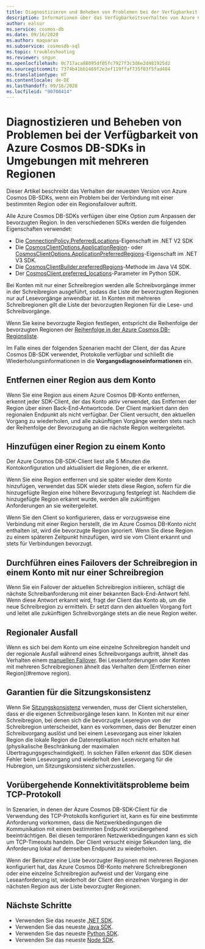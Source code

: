 ```yaml
---
title: Diagnostizieren und Beheben von Problemen bei der Verfügbarkeit von Azure Cosmos DB-SDKs in Umgebungen mit mehreren Regionen
description: Informationen über das Verfügbarkeitsverhalten von Azure Cosmos DB-SDKs in Umgebungen mit mehreren Regionen
author: ealsur
ms.service: cosmos-db
ms.date: 09/16/2020
ms.author: maquaran
ms.subservice: cosmosdb-sql
ms.topic: troubleshooting
ms.reviewer: sngun
ms.openlocfilehash: 0c717aca88095df05fc7927f3c3d6e2d481925d2
ms.sourcegitcommit: 7374b41bb1469f2e3ef119ffaf735f03f5fad484
ms.translationtype: HT
ms.contentlocale: de-DE
ms.lasthandoff: 09/16/2020
ms.locfileid: "90708414"
---
```

# <a name="diagnose-and-troubleshoot-the-availability-of-azure-cosmos-sdks-in-multiregional-environments"></a>Diagnostizieren und Beheben von Problemen bei der Verfügbarkeit von Azure Cosmos DB-SDKs in Umgebungen mit mehreren Regionen

Dieser Artikel beschreibt das Verhalten der neuesten Version von Azure Cosmos DB-SDKs, wenn ein Problem bei der Verbindung mit einer bestimmten Region oder ein Regionsfailover auftritt.

Alle Azure Cosmos DB-SDKs verfügen über eine Option zum Anpassen der bevorzugten Region. In den verschiedenen SDKs werden die folgenden Eigenschaften verwendet:

* Die [ConnectionPolicy.PreferredLocations](/dotnet/api/microsoft.azure.documents.client.connectionpolicy.preferredlocations)-Eigenschaft im .NET V2 SDK
* Die [CosmosClientOptions.ApplicationRegion](/dotnet/api/microsoft.azure.cosmos.cosmosclientoptions.applicationregion)- oder [CosmosClientOptions.ApplicationPreferredRegions](/dotnet/api/microsoft.azure.cosmos.cosmosclientoptions.applicationpreferredregions)-Eigenschaft im .NET V3 SDK.
* Die [CosmosClientBuilder.preferredRegions](/java/api/com.azure.cosmos.cosmosclientbuilder.preferredregions)-Methode im Java V4 SDK.
* Der [CosmosClient.preferred_locations](/python/api/azure-cosmos/azure.cosmos.cosmos_client.cosmosclient)-Parameter im Python SDK.

Bei Konten mit nur einer Schreibregion werden alle Schreibvorgänge immer in der Schreibregion ausgeführt, sodass die Liste der bevorzugten Regionen nur auf Lesevorgänge anwendbar ist. In Konten mit mehreren Schreibregionen gilt die Liste der bevorzugten Regionen für die Lese- und Schreibvorgänge.

Wenn Sie keine bevorzugte Region festlegen, entspricht die Reihenfolge der bevorzugten Regionen der [Reihenfolge in der Azure Cosmos DB-Regionsliste](distribute-data-globally.md).

Im Falle eines der folgenden Szenarien macht der Client, der das Azure Cosmos DB-SDK verwendet, Protokolle verfügbar und schließt die Wiederholungsinformationen in die **Vorgangsdiagnoseinformationen** ein.

## <a name="removing-a-region-from-the-account"></a><a id="remove region"></a>Entfernen einer Region aus dem Konto

Wenn Sie eine Region aus einem Azure Cosmos DB-Konto entfernen, erkennt jeder SDK-Client, der das Konto aktiv verwendet, das Entfernen der Region über einen Back-End-Antwortcode. Der Client markiert dann den regionalen Endpunkt als nicht verfügbar. Der Client versucht, den aktuellen Vorgang zu wiederholen, und alle zukünftigen Vorgänge werden stets nach der Reihenfolge der Bevorzugung an die nächste Region weitergeleitet.

## <a name="adding-a-region-to-an-account"></a>Hinzufügen einer Region zu einem Konto

Der Azure Cosmos DB-SDK-Client liest alle 5 Minuten die Kontokonfiguration und aktualisiert die Regionen, die er erkennt.

Wenn Sie eine Region entfernen und sie später wieder dem Konto hinzufügen, verwendet das SDK wieder stets diese Region, sofern für die hinzugefügte Region eine höhere Bevorzugung festgelegt ist. Nachdem die hinzugefügte Region erkannt wurde, werden alle zukünftigen Anforderungen an sie weitergeleitet.

Wenn Sie den Client so konfigurieren, dass er vorzugsweise eine Verbindung mit einer Region herstellt, die im Azure Cosmos DB-Konto nicht enthalten ist, wird die bevorzugte Region ignoriert. Wenn Sie diese Region zu einem späteren Zeitpunkt hinzufügen, wird sie vom Client erkannt und stets für Verbindungen bevorzugt.

## <a name="failover-the-write-region-in-a-single-write-region-account"></a><a id="manual-failover-single-region"></a>Durchführen eines Failovers der Schreibregion in einem Konto mit nur einer Schreibregion

Wenn Sie ein Failover der aktuellen Schreibregion initiieren, schlägt die nächste Schreibanforderung mit einer bekannten Back-End-Antwort fehl. Wenn diese Antwort erkannt wird, fragt der Client das Konto ab, um die neue Schreibregion zu ermitteln. Er setzt dann den aktuellen Vorgang fort und leitet alle zukünftigen Schreibvorgänge stets an die neue Region weiter.

## <a name="regional-outage"></a>Regionaler Ausfall

Wenn es sich bei dem Konto um eine einzelne Schreibregion handelt und der regionale Ausfall während eines Schreibvorgangs auftritt, ähnelt das Verhalten einem [manuellen Failover](#manual-failover-single-region). Bei Leseanforderungen oder Konten mit mehreren Schreibregionen ähnelt das Verhalten dem [Entfernen einer Region](#remove region).

## <a name="session-consistency-guarantees"></a>Garantien für die Sitzungskonsistenz

Wenn Sie [Sitzungskonsistenz](consistency-levels.md#guarantees-associated-with-consistency-levels) verwenden, muss der Client sicherstellen, dass er die eigenen Schreibvorgänge lesen kann. In Konten mit nur einer Schreibregion, bei denen sich die bevorzugte Leseregion von der Schreibregion unterscheidet, kann es vorkommen, dass der Benutzer einen Schreibvorgang auslöst und bei einem Lesevorgang aus einer lokalen Region die lokale Region die Datenreplikation noch nicht erhalten hat (physikalische Beschränkung der maximalen Übertragungsgeschwindigkeit). In solchen Fällen erkennt das SDK diesen Fehler beim Lesevorgang und wiederholt den Lesevorgang für die Hubregion, um Sitzungskonsistenz sicherzustellen.

## <a name="transient-connectivity-issues-on-tcp-protocol"></a>Vorübergehende Konnektivitätsprobleme beim TCP-Protokoll

In Szenarien, in denen der Azure Cosmos DB-SDK-Client für die Verwendung des TCP-Protokolls konfiguriert ist, kann es für eine bestimmte Anforderung vorkommen, dass die Netzwerkbedingungen die Kommunikation mit einem bestimmten Endpunkt vorübergehend beeinträchtigen. Bei diesen temporären Netzwerkbedingungen kann es sich um TCP-Timeouts handeln. Der Client versucht einige Sekunden lang, die Anforderung lokal auf demselben Endpunkt zu wiederholen.

Wenn der Benutzer eine Liste bevorzugter Regionen mit mehreren Regionen konfiguriert hat, das Azure Cosmos DB-Konto mehrere Schreibregionen oder eine einzelne Schreibregion aufweist und der Vorgang eine Leseanforderung ist, wiederholt der Client den einzelnen Vorgang in der nächsten Region aus der Liste bevorzugter Regionen.

## <a name="next-steps"></a>Nächste Schritte

* Verwenden Sie das neueste [.NET SDK](sql-api-sdk-dotnet-standard.md).
* Verwenden Sie das neueste [Java SDK](sql-api-sdk-java-v4.md).
* Verwenden Sie das neueste [Python SDK](sql-api-sdk-python.md).
* Verwenden Sie das neueste [Node SDK](sql-api-sdk-node.md).
